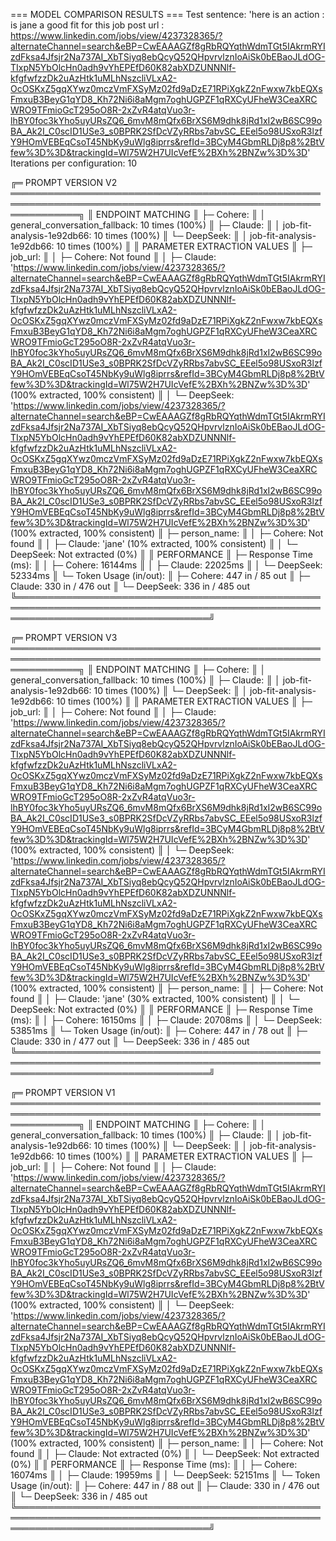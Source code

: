 
=== MODEL COMPARISON RESULTS ===
Test sentence: 'here is an action : is jane a good fit for this job post url : https://www.linkedin.com/jobs/view/4237328365/?alternateChannel=search&eBP=CwEAAAGZf8gRbRQYqthWdmTGt5IAkrmRYIzdFksa4Jfsjr2Na737AI_XbTSiyq8ebQcyQ52QHpvrvlznIoAiSk0bEBaoJLdOG-TIxpN5YbOlcHn0adh9vYhEPEfD60K82abXDZUNNNlf-kfgfwfzzDk2uAzHtk1uMLhNszcliVLxA2-OcOSKxZ5gqXYwz0mczVmFXSyMz02fd9aDzE71RPiXgkZ2nFwxw7kbEQXsFmxuB3BeyG1qYD8_Kh72Ni6i8aMgm7oghUGPZF1qRXCyUFheW3CeaXRCWRO9TFmioGcT295oO8R-2xZvR4atqVuo3r-lhBY0foc3kYho5uyURsZQ6_6mvM8mQfx6BrXS6M9dhk8jRd1xI2wB6SC99oBA_Ak2I_C0scID1USe3_s0BPRK2SfDcVZyRRbs7abvSC_EEel5o98USxoR3lzfY9HOmVEBEqCsoT45NbKy9uWlg8iprrs&refId=3BCyM4GbmRLDj8p8%2BtVfew%3D%3D&trackingId=Wl75W2H7UIcVefE%2BXh%2BNZw%3D%3D'
Iterations per configuration: 10

╔═ PROMPT VERSION V2 ═══════════════════════════════════════════════════════════════════════════════════════════════════════════════╗
║ ENDPOINT MATCHING
║ ├─ Cohere:
║ │  general_conversation_fallback: 10 times (100%)
║ ├─ Claude:
║ │  job-fit-analysis-1e92db66: 10 times (100%)
║ └─ DeepSeek:
║ │  job-fit-analysis-1e92db66: 10 times (100%)
║
║ PARAMETER EXTRACTION VALUES
║ ├─ job_url:
║ │  ├─ Cohere: Not found
║ │  ├─ Claude: 'https://www.linkedin.com/jobs/view/4237328365/?alternateChannel=search&eBP=CwEAAAGZf8gRbRQYqthWdmTGt5IAkrmRYIzdFksa4Jfsjr2Na737AI_XbTSiyq8ebQcyQ52QHpvrvlznIoAiSk0bEBaoJLdOG-TIxpN5YbOlcHn0adh9vYhEPEfD60K82abXDZUNNNlf-kfgfwfzzDk2uAzHtk1uMLhNszcliVLxA2-OcOSKxZ5gqXYwz0mczVmFXSyMz02fd9aDzE71RPiXgkZ2nFwxw7kbEQXsFmxuB3BeyG1qYD8_Kh72Ni6i8aMgm7oghUGPZF1qRXCyUFheW3CeaXRCWRO9TFmioGcT295oO8R-2xZvR4atqVuo3r-lhBY0foc3kYho5uyURsZQ6_6mvM8mQfx6BrXS6M9dhk8jRd1xI2wB6SC99oBA_Ak2I_C0scID1USe3_s0BPRK2SfDcVZyRRbs7abvSC_EEel5o98USxoR3lzfY9HOmVEBEqCsoT45NbKy9uWlg8iprrs&refId=3BCyM4GbmRLDj8p8%2BtVfew%3D%3D&trackingId=Wl75W2H7UIcVefE%2BXh%2BNZw%3D%3D' (100% extracted, 100% consistent)
║ │  └─ DeepSeek: 'https://www.linkedin.com/jobs/view/4237328365/?alternateChannel=search&eBP=CwEAAAGZf8gRbRQYqthWdmTGt5IAkrmRYIzdFksa4Jfsjr2Na737AI_XbTSiyq8ebQcyQ52QHpvrvlznIoAiSk0bEBaoJLdOG-TIxpN5YbOlcHn0adh9vYhEPEfD60K82abXDZUNNNlf-kfgfwfzzDk2uAzHtk1uMLhNszcliVLxA2-OcOSKxZ5gqXYwz0mczVmFXSyMz02fd9aDzE71RPiXgkZ2nFwxw7kbEQXsFmxuB3BeyG1qYD8_Kh72Ni6i8aMgm7oghUGPZF1qRXCyUFheW3CeaXRCWRO9TFmioGcT295oO8R-2xZvR4atqVuo3r-lhBY0foc3kYho5uyURsZQ6_6mvM8mQfx6BrXS6M9dhk8jRd1xI2wB6SC99oBA_Ak2I_C0scID1USe3_s0BPRK2SfDcVZyRRbs7abvSC_EEel5o98USxoR3lzfY9HOmVEBEqCsoT45NbKy9uWlg8iprrs&refId=3BCyM4GbmRLDj8p8%2BtVfew%3D%3D&trackingId=Wl75W2H7UIcVefE%2BXh%2BNZw%3D%3D' (100% extracted, 100% consistent)
║ ├─ person_name:
║ │  ├─ Cohere: Not found
║ │  ├─ Claude: 'jane' (10% extracted, 100% consistent)
║ │  └─ DeepSeek: Not extracted (0%)
║
║ PERFORMANCE
║ ├─ Response Time (ms):
║ │  ├─ Cohere: 16144ms
║ │  ├─ Claude: 22025ms
║ │  └─ DeepSeek: 52334ms
║ └─ Token Usage (in/out):
║    ├─ Cohere: 447 in / 85 out
║    ├─ Claude: 330 in / 476 out
║    └─ DeepSeek: 336 in / 485 out
╚═══════════════════════════════════════════════════════════════════════════════════════════════════════════════════════════════════╝

╔═ PROMPT VERSION V3 ═══════════════════════════════════════════════════════════════════════════════════════════════════════════════╗
║ ENDPOINT MATCHING
║ ├─ Cohere:
║ │  general_conversation_fallback: 10 times (100%)
║ ├─ Claude:
║ │  job-fit-analysis-1e92db66: 10 times (100%)
║ └─ DeepSeek:
║ │  job-fit-analysis-1e92db66: 10 times (100%)
║
║ PARAMETER EXTRACTION VALUES
║ ├─ job_url:
║ │  ├─ Cohere: Not found
║ │  ├─ Claude: 'https://www.linkedin.com/jobs/view/4237328365/?alternateChannel=search&eBP=CwEAAAGZf8gRbRQYqthWdmTGt5IAkrmRYIzdFksa4Jfsjr2Na737AI_XbTSiyq8ebQcyQ52QHpvrvlznIoAiSk0bEBaoJLdOG-TIxpN5YbOlcHn0adh9vYhEPEfD60K82abXDZUNNNlf-kfgfwfzzDk2uAzHtk1uMLhNszcliVLxA2-OcOSKxZ5gqXYwz0mczVmFXSyMz02fd9aDzE71RPiXgkZ2nFwxw7kbEQXsFmxuB3BeyG1qYD8_Kh72Ni6i8aMgm7oghUGPZF1qRXCyUFheW3CeaXRCWRO9TFmioGcT295oO8R-2xZvR4atqVuo3r-lhBY0foc3kYho5uyURsZQ6_6mvM8mQfx6BrXS6M9dhk8jRd1xI2wB6SC99oBA_Ak2I_C0scID1USe3_s0BPRK2SfDcVZyRRbs7abvSC_EEel5o98USxoR3lzfY9HOmVEBEqCsoT45NbKy9uWlg8iprrs&refId=3BCyM4GbmRLDj8p8%2BtVfew%3D%3D&trackingId=Wl75W2H7UIcVefE%2BXh%2BNZw%3D%3D' (100% extracted, 100% consistent)
║ │  └─ DeepSeek: 'https://www.linkedin.com/jobs/view/4237328365/?alternateChannel=search&eBP=CwEAAAGZf8gRbRQYqthWdmTGt5IAkrmRYIzdFksa4Jfsjr2Na737AI_XbTSiyq8ebQcyQ52QHpvrvlznIoAiSk0bEBaoJLdOG-TIxpN5YbOlcHn0adh9vYhEPEfD60K82abXDZUNNNlf-kfgfwfzzDk2uAzHtk1uMLhNszcliVLxA2-OcOSKxZ5gqXYwz0mczVmFXSyMz02fd9aDzE71RPiXgkZ2nFwxw7kbEQXsFmxuB3BeyG1qYD8_Kh72Ni6i8aMgm7oghUGPZF1qRXCyUFheW3CeaXRCWRO9TFmioGcT295oO8R-2xZvR4atqVuo3r-lhBY0foc3kYho5uyURsZQ6_6mvM8mQfx6BrXS6M9dhk8jRd1xI2wB6SC99oBA_Ak2I_C0scID1USe3_s0BPRK2SfDcVZyRRbs7abvSC_EEel5o98USxoR3lzfY9HOmVEBEqCsoT45NbKy9uWlg8iprrs&refId=3BCyM4GbmRLDj8p8%2BtVfew%3D%3D&trackingId=Wl75W2H7UIcVefE%2BXh%2BNZw%3D%3D' (100% extracted, 100% consistent)
║ ├─ person_name:
║ │  ├─ Cohere: Not found
║ │  ├─ Claude: 'jane' (30% extracted, 100% consistent)
║ │  └─ DeepSeek: Not extracted (0%)
║
║ PERFORMANCE
║ ├─ Response Time (ms):
║ │  ├─ Cohere: 16150ms
║ │  ├─ Claude: 20708ms
║ │  └─ DeepSeek: 53851ms
║ └─ Token Usage (in/out):
║    ├─ Cohere: 447 in / 78 out
║    ├─ Claude: 330 in / 477 out
║    └─ DeepSeek: 336 in / 485 out
╚═══════════════════════════════════════════════════════════════════════════════════════════════════════════════════════════════════╝

╔═ PROMPT VERSION V1 ═══════════════════════════════════════════════════════════════════════════════════════════════════════════════╗
║ ENDPOINT MATCHING
║ ├─ Cohere:
║ │  general_conversation_fallback: 10 times (100%)
║ ├─ Claude:
║ │  job-fit-analysis-1e92db66: 10 times (100%)
║ └─ DeepSeek:
║ │  job-fit-analysis-1e92db66: 10 times (100%)
║
║ PARAMETER EXTRACTION VALUES
║ ├─ job_url:
║ │  ├─ Cohere: Not found
║ │  ├─ Claude: 'https://www.linkedin.com/jobs/view/4237328365/?alternateChannel=search&eBP=CwEAAAGZf8gRbRQYqthWdmTGt5IAkrmRYIzdFksa4Jfsjr2Na737AI_XbTSiyq8ebQcyQ52QHpvrvlznIoAiSk0bEBaoJLdOG-TIxpN5YbOlcHn0adh9vYhEPEfD60K82abXDZUNNNlf-kfgfwfzzDk2uAzHtk1uMLhNszcliVLxA2-OcOSKxZ5gqXYwz0mczVmFXSyMz02fd9aDzE71RPiXgkZ2nFwxw7kbEQXsFmxuB3BeyG1qYD8_Kh72Ni6i8aMgm7oghUGPZF1qRXCyUFheW3CeaXRCWRO9TFmioGcT295oO8R-2xZvR4atqVuo3r-lhBY0foc3kYho5uyURsZQ6_6mvM8mQfx6BrXS6M9dhk8jRd1xI2wB6SC99oBA_Ak2I_C0scID1USe3_s0BPRK2SfDcVZyRRbs7abvSC_EEel5o98USxoR3lzfY9HOmVEBEqCsoT45NbKy9uWlg8iprrs&refId=3BCyM4GbmRLDj8p8%2BtVfew%3D%3D&trackingId=Wl75W2H7UIcVefE%2BXh%2BNZw%3D%3D' (100% extracted, 100% consistent)
║ │  └─ DeepSeek: 'https://www.linkedin.com/jobs/view/4237328365/?alternateChannel=search&eBP=CwEAAAGZf8gRbRQYqthWdmTGt5IAkrmRYIzdFksa4Jfsjr2Na737AI_XbTSiyq8ebQcyQ52QHpvrvlznIoAiSk0bEBaoJLdOG-TIxpN5YbOlcHn0adh9vYhEPEfD60K82abXDZUNNNlf-kfgfwfzzDk2uAzHtk1uMLhNszcliVLxA2-OcOSKxZ5gqXYwz0mczVmFXSyMz02fd9aDzE71RPiXgkZ2nFwxw7kbEQXsFmxuB3BeyG1qYD8_Kh72Ni6i8aMgm7oghUGPZF1qRXCyUFheW3CeaXRCWRO9TFmioGcT295oO8R-2xZvR4atqVuo3r-lhBY0foc3kYho5uyURsZQ6_6mvM8mQfx6BrXS6M9dhk8jRd1xI2wB6SC99oBA_Ak2I_C0scID1USe3_s0BPRK2SfDcVZyRRbs7abvSC_EEel5o98USxoR3lzfY9HOmVEBEqCsoT45NbKy9uWlg8iprrs&refId=3BCyM4GbmRLDj8p8%2BtVfew%3D%3D&trackingId=Wl75W2H7UIcVefE%2BXh%2BNZw%3D%3D' (100% extracted, 100% consistent)
║ ├─ person_name:
║ │  ├─ Cohere: Not found
║ │  ├─ Claude: Not extracted (0%)
║ │  └─ DeepSeek: Not extracted (0%)
║
║ PERFORMANCE
║ ├─ Response Time (ms):
║ │  ├─ Cohere: 16074ms
║ │  ├─ Claude: 19959ms
║ │  └─ DeepSeek: 52151ms
║ └─ Token Usage (in/out):
║    ├─ Cohere: 447 in / 88 out
║    ├─ Claude: 330 in / 476 out
║    └─ DeepSeek: 336 in / 485 out
╚═══════════════════════════════════════════════════════════════════════════════════════════════════════════════════════════════════╝
